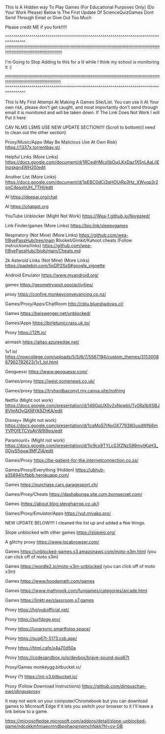 This Is A Hidden way To Play Games (For Educational Purposes Only) (Do Your Work Please)
Below Is The First Update Of ScienceQuizGames
Dont Send Through Email or Give Out Too Much

Please credit ME if you fork!!!!!

^^^^^^^^^^^^^^^^^^^^^^^^^^^^^^^^^^^^^^^^^^^^^^^^^^^^^^^^^^^^^^^^^^^^^^^^^^^^^^^^^^^^^^
!!!!!!!!!!!!!!!!!!!!!!!!!!!!!!!!!!!!!!!!!!!!!!!!!!!!!!!!!!!!!!!!!!!!!!!!!!!!!!!!!!!!!!!!!!!!!!!!!!!!!!!!!!!!!!!!!!!!!!!!!!!!!!!!!!!!!!!!!!!!!!!!!!!!!!!!!!!!!!!!!!!!!!!!!!!

 I'm Going to Stop Adding to this for a lil while I think my school is monitoring it :(
 
 !!!!!!!!!!!!!!!!!!!!!!!!!!!!!!!!!!!!!!!!!!!!!!!!!!!!!!!!!!!!!!!!!!!!!!!!!!!!!!!!!!!!!!!!!!!!!!!!!!!!!!!!!!!!!!!!!!!!!!!!!!!!!!!!!!!!!!!!!!!!!!!!!!!!!!!!!!!!!!!!!!!!!!!!!!
^^^^^^^^^^^^^^^^^^^^^^^^^^^^^^^^^^^^^^^^^^^^^^^^^^^^^^^^^^^^^^^^^^^^^^^^^^^^^^^^^^^^^^

This Is My First Attempt At Making A Games Site/List. You can use it At Your own risk, please don't get caught, and most importantly don't send through email it is monitored and will be taken down.
If The Link Does Not Work I will Put it here




CAV NLMS LSMS USE NEW UPDATE SECTION!!!! (Scroll to bottom)(I need to clean out the other section)



Proxy/Music/Apps (May Be Malicious Use At Own Risk)
https://1337x.torrentbay.st/

Helpful Links (More Links)
https://docs.google.com/document/d/1RCedHMczIibOujLKxDaz1X5nLAaLjIEInzskgn4WH20/edit

Another List (More Links)
https://docs.google.com/document/d/1pEBC0dCj2qHOUiRp3Hz_XWvop3r2onC4psvhUH_7THI/edit

AI
https://deepai.org/chat

AI
https://chatgpt.org

YouTube Unblocker (Might Not Work)
https://Wea-f.github.io/Norepted/

Link Finder/games (More Links)
https://bio.link/sleepygames

Respiratory (Not Mine) (More Links)
https://github.com/wea-f/ByePassHub/tree/main
Blooket/Gimkit/Kahoot cheats (Follow instructions/links)
https://github.com/wea-f/ByePassHub//blob/main/Cheats.md

2k Asteroid Links (Not Mine) (More Links)
https://pastebin.com/5pDP2SsS#google_vignette

Android Emulator
https://www.myandroid.org/

games
https://geometryspot.ooo/activities/

proxy
https://confire.monkeyconveyancing.co.nz/

Games/Proxy/Apps/ChatRoom
http://cblu.blueshadows.cl/

Games
https://beiswenger.net/unblocked/

Games/Apps
https://birletuniccrass.uk.to/

Proxy
https://12ft.io/

airmash
https://altao.azureedge.net/

1v1 lol
https://nowcollege.com/uploads/5/5/6/7/5567194/custom_themes/315300867982782623/1v1_lol.html

Geoguessr
https://www.geoguessr.com/

Games/proxy
https://west.somenews.co.uk/

Games/proxy
https://tryhxrdbaconyt.my.canva.site/nothing

Netflix  (Might not work)
https://docs.google.com/presentation/d/149GpUX0v2xNpwbUTv0Ra1bXSBJ8VImN3yQXMYA9ZhKA/edit

Disney+  (Might not work)
https://docs.google.com/presentation/d/1cqMoS7rNvOX77938GusdWNi6mYVPOfETCVsAVW9I9ps/edit

Paramount+  (Might not work)
https://docs.google.com/presentation/d/1lc9cs9TYLcS3fZNz599myliKaH3_0OjvS5guw3MFZl4/edit

Games/Proxy
https://be-patient-for-the.internetconnection.co.za/

Games/Proxy/Everything (Hidden)
https://ubhub-a358941cfbbb.herokuapp.com/

Games
https://purchase.cars.garagesport.ch/

Games/Proxy/Cheats
https://dashabunga.site.com.bornsecret.com/

Games
(https://about.blog.steveharrop.co.uk/)

Games/Proxy/Emulator/Apps
https://yut.miyako.pro/

NEW UPDATE BELOW!!!! 
I cleaned the list up and added a few things.

Slope unblocked with other games
https://slopeio.org/ 



A glitchy proxy
https://www.locabrowser.com/

Games
https://unblocked-games.s3.amazonaws.com/moto-x3m.html (you can click off of moto x3m)

Games
https://wordle2.io/moto-x3m-unblocked (you can click off of moto x3m)

Games
https://www.hoodamath.com/games

Games
https://www.mathnook.com/fungames/categories/arcade.html

Games
https://linktr.ee/classroom.x7.games

Proxy
https://holyubofficial.net/

Proxy
https://surfdoge.pro/

Proxy
https://lunarsync.smartfoloo.space/

Proxy
https://quq67t-5173.csb.app/

Proxy
https://html.cafe/x4a70d50a

Proxy
https://codesandbox.io/p/devbox/brave-sound-quq67t

Proxy/Games
monkeygg.bitbucket.io/

Proxy (?)
https://int-v3.bitbucket.io/





Proxy (Follow Download Instructions)
https://github.com/dinguschan-owo/dingusproxy


It may not work on your computer/Chromebook but you can download games to Microsoft Edge if it lets you switch your browser to it I'll leave a link below to a game.

https://microsoftedge.microsoft.com/addons/detail/slope-unblocked-game/ndcokkmfmiaecmndbpohaogmpmchfpkk?hl=cy-GB 

